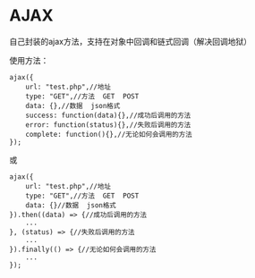 AJAX
=========

自己封装的ajax方法，支持在对象中回调和链式回调（解决回调地狱）

使用方法：

```
ajax({
	url: "test.php",//地址
	type: "GET",//方法  GET  POST
	data: {},//数据  json格式
	success: function(data){},//成功后调用的方法
	error: function(status){},//失败后调用的方法
	complete: function(){},//无论如何会调用的方法
});
```

或

```
ajax({
	url: "test.php",//地址
	type: "GET",//方法  GET  POST
	data: {}//数据  json格式
}).then((data) => {//成功后调用的方法
	...
}, (status) => {//失败后调用的方法
	...
}).finally(() => {//无论如何会调用的方法
	...
});
```
